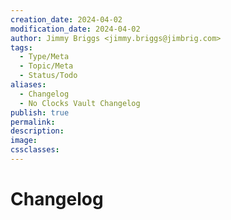 ```yaml
---
creation_date: 2024-04-02
modification_date: 2024-04-02
author: Jimmy Briggs <jimmy.briggs@jimbrig.com>
tags:
  - Type/Meta
  - Topic/Meta
  - Status/Todo
aliases:
  - Changelog
  - No Clocks Vault Changelog
publish: true
permalink:
description:
image:
cssclasses:
---
```


# Changelog

